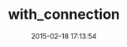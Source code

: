 ---
layout: post
title:  "with_connection"
repo:   "dyouch5@yahoo.com/with_connection"
date:   2015-02-18 17:13:54
gemurl: http://github.com/dyouch5@yahoo.com/with_connection
---